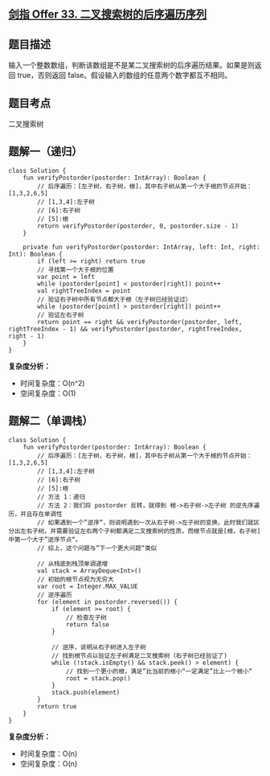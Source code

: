## [剑指 Offer 33. 二叉搜索树的后序遍历序列](https://leetcode.cn/problems/er-cha-sou-suo-shu-de-hou-xu-bian-li-xu-lie-lcof/description/)

## 题目描述

输入一个整数数组，判断该数组是不是某二叉搜索树的后序遍历结果。如果是则返回 true，否则返回 false。假设输入的数组的任意两个数字都互不相同。

## 题目考点

二叉搜索树

## 题解一（递归）
 
```
class Solution {
    fun verifyPostorder(postorder: IntArray): Boolean {
        // 后序遍历：[左子树，右子树，根]，其中右子树从第一个大于根的节点开始：[1,3,2,6,5]
        // [1,3,4]:左子树
        // [6]:右子树
        // [5]:根
        return verifyPostorder(postorder, 0, postorder.size - 1)
    }

    private fun verifyPostorder(postorder: IntArray, left: Int, right: Int): Boolean {
        if (left >= right) return true
        // 寻找第一个大于根的位置
        var point = left
        while (postorder[point] < postorder[right]) point++
        val rightTreeIndex = point
        // 验证右子树中所有节点都大于根（左子树已经验证过）
        while (postorder[point] > postorder[right]) point++
        // 验证左右子树
        return point == right && verifyPostorder(postorder, left, rightTreeIndex - 1) && verifyPostorder(postorder, rightTreeIndex, right - 1)
    }
}
```

**复杂度分析：**

- 时间复杂度：O(n^2)
- 空间复杂度：O(1) 

## 题解二（单调栈）

```
class Solution {
    fun verifyPostorder(postorder: IntArray): Boolean {
        // 后序遍历：[左子树，右子树，根]，其中右子树从第一个大于根的节点开始：[1,3,2,6,5]
        // [1,3,4]:左子树
        // [6]:右子树
        // [5]:根
        // 方法 1：递归
        // 方法 2：我们将 postorder 反转，就得到 根->右子树->左子树 的逆先序遍历，并且存在单调性
        // 如果遇到一个”逆序“，则说明遇到一次从右子树->左子树的变换，此时我们就区分出左右子树，并需要验证左右两个子树都满足二叉搜索树的性质，而根节点就是[根，右子树]中第一个大于”逆序节点“。
        // 综上，这个问题与”下一个更大问题“类似

        // 从栈底到栈顶单调递增
        val stack = ArrayDeque<Int>()
        // 初始的根节点视为无穷大
        var root = Integer.MAX_VALUE
        // 逆序遍历
        for (element in postorder.reversed()) {
            if (element >= root) {
                // 检查左子树
                return false
            }

            // 逆序，说明从右子树进入左子树
            // 找到根节点以验证左子树满足二叉搜索树（右子树已经验证了)
            while (!stack.isEmpty() && stack.peek() > element) {
                // 找到一个更小的根，满足”比当前的根小“一定满足”比上一个根小“
                root = stack.pop()
            }
            stack.push(element)
        }
        return true
    }
}
```

**复杂度分析：**

- 时间复杂度：O(n)
- 空间复杂度：O(n) 

